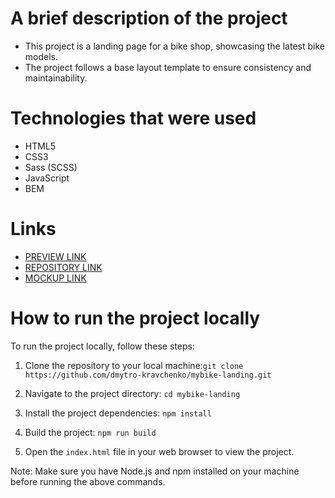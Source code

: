 # A brief description of the project
  - This project is a landing page for a bike shop, showcasing the latest bike models.
  - The project follows a base layout template to ensure consistency and maintainability.

# Technologies that were used
  - HTML5
  - CSS3
  - Sass (SCSS)
  - JavaScript
  - BEM

# Links
  - [PREVIEW LINK](https://dmytro-kravchenko.github.io/mybike-landing/)
  - [REPOSITORY LINK](https://github.com/Dmytro-Kravchenko/mybike-landing)
  - [MOCKUP LINK](https://www.figma.com/file/NZQAIydtHo5QkINyGLHNcq/BIKE-New-Version)

# How to run the project locally
To run the project locally, follow these steps:

1. Clone the repository to your local machine:`git clone https://github.com/dmytro-kravchenko/mybike-landing.git`

2. Navigate to the project directory: `cd mybike-landing`

3. Install the project dependencies: `npm install`

4. Build the project: `npm run build`

5. Open the `index.html` file in your web browser to view the project.

Note: Make sure you have Node.js and npm installed on your machine before running the above commands.
